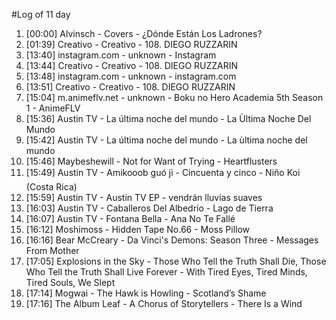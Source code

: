 #Log of 11 day

1. [00:00] Alvinsch - Covers - ¿Dónde Están Los Ladrones?
1. [01:39] Creativo - Creativo - 108. DIEGO RUZZARIN
1. [13:40] instagram.com - unknown - Instagram
1. [13:44] Creativo - Creativo - 108. DIEGO RUZZARIN
1. [13:48] instagram.com - unknown - instagram.com
1. [13:51] Creativo - Creativo - 108. DIEGO RUZZARIN
1. [15:04] m.animeflv.net - unknown - Boku no Hero Academia 5th Season 1 - AnimeFLV
1. [15:36] Austin TV - La última noche del mundo - La Ùltima Noche Del Mundo
1. [15:42] Austin TV - La última noche del mundo - La ùltima noche del mundo
1. [15:46] Maybeshewill - Not for Want of Trying - Heartflusters
1. [15:49] Austin TV - Amikooob guó jì - Cincuenta y cinco - Niño Koi (Costa Rica)
1. [15:59] Austin TV - Austin TV EP - vendrán lluvias suaves
1. [16:03] Austin TV - Caballeros Del Albedrío - Lago de Tierra
1. [16:07] Austin TV - Fontana Bella - Ana No Te Fallé
1. [16:12] Moshimoss - Hidden Tape No.66 - Moss Pillow
1. [16:16] Bear McCreary - Da Vinci's Demons: Season Three - Messages From Mother
1. [17:05] Explosions in the Sky - Those Who Tell the Truth Shall Die, Those Who Tell the Truth Shall Live Forever - With Tired Eyes, Tired Minds, Tired Souls, We Slept
1. [17:14] Mogwai - The Hawk is Howling - Scotland’s Shame
1. [17:16] The Album Leaf - A Chorus of Storytellers - There Is a Wind
